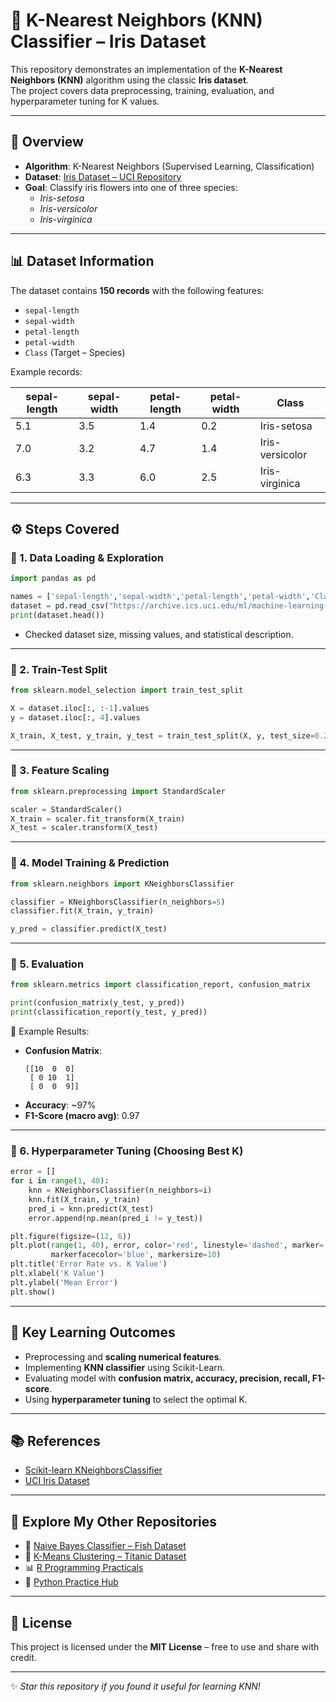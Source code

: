 # 🌸 K-Nearest Neighbors (KNN) Classifier – Iris Dataset

This repository demonstrates an implementation of the **K-Nearest Neighbors (KNN)** algorithm using the classic **Iris dataset**.  
The project covers data preprocessing, training, evaluation, and hyperparameter tuning for K values.

---

## 📌 Overview
- **Algorithm**: K-Nearest Neighbors (Supervised Learning, Classification)  
- **Dataset**: [Iris Dataset – UCI Repository](https://archive.ics.uci.edu/ml/machine-learning-databases/iris/iris.data)  
- **Goal**: Classify iris flowers into one of three species:
  - *Iris-setosa*  
  - *Iris-versicolor*  
  - *Iris-virginica*  

---

## 📊 Dataset Information
The dataset contains **150 records** with the following features:  
- `sepal-length`  
- `sepal-width`  
- `petal-length`  
- `petal-width`  
- `Class` (Target – Species)  

Example records:  

| sepal-length | sepal-width | petal-length | petal-width | Class           |
|--------------|-------------|--------------|-------------|-----------------|
| 5.1          | 3.5         | 1.4          | 0.2         | Iris-setosa     |
| 7.0          | 3.2         | 4.7          | 1.4         | Iris-versicolor |
| 6.3          | 3.3         | 6.0          | 2.5         | Iris-virginica  |

---

## ⚙️ Steps Covered

### 🔹 1. Data Loading & Exploration
```python
import pandas as pd

names = ['sepal-length','sepal-width','petal-length','petal-width','Class']
dataset = pd.read_csv("https://archive.ics.uci.edu/ml/machine-learning-databases/iris/iris.data", names=names)
print(dataset.head())
```
- Checked dataset size, missing values, and statistical description.  

---

### 🔹 2. Train-Test Split
```python
from sklearn.model_selection import train_test_split

X = dataset.iloc[:, :-1].values
y = dataset.iloc[:, 4].values

X_train, X_test, y_train, y_test = train_test_split(X, y, test_size=0.20)
```

---

### 🔹 3. Feature Scaling
```python
from sklearn.preprocessing import StandardScaler

scaler = StandardScaler()
X_train = scaler.fit_transform(X_train)
X_test = scaler.transform(X_test)
```

---

### 🔹 4. Model Training & Prediction
```python
from sklearn.neighbors import KNeighborsClassifier

classifier = KNeighborsClassifier(n_neighbors=5)
classifier.fit(X_train, y_train)

y_pred = classifier.predict(X_test)
```

---

### 🔹 5. Evaluation
```python
from sklearn.metrics import classification_report, confusion_matrix

print(confusion_matrix(y_test, y_pred))
print(classification_report(y_test, y_pred))
```
📌 Example Results:  
- **Confusion Matrix**:  
  ```
  [[10  0  0]
   [ 0 10  1]
   [ 0  0  9]]
  ```  
- **Accuracy**: ~97%  
- **F1-Score (macro avg)**: 0.97  

---

### 🔹 6. Hyperparameter Tuning (Choosing Best K)
```python
error = []
for i in range(1, 40):
    knn = KNeighborsClassifier(n_neighbors=i)
    knn.fit(X_train, y_train)
    pred_i = knn.predict(X_test)
    error.append(np.mean(pred_i != y_test))

plt.figure(figsize=(12, 6))
plt.plot(range(1, 40), error, color='red', linestyle='dashed', marker='o',
         markerfacecolor='blue', markersize=10)
plt.title('Error Rate vs. K Value')
plt.xlabel('K Value')
plt.ylabel('Mean Error')
plt.show()
```

---

## 🔑 Key Learning Outcomes
- Preprocessing and **scaling numerical features**.  
- Implementing **KNN classifier** using Scikit-Learn.  
- Evaluating model with **confusion matrix, accuracy, precision, recall, F1-score**.  
- Using **hyperparameter tuning** to select the optimal K.  

---

## 📚 References
- [Scikit-learn KNeighborsClassifier](https://scikit-learn.org/stable/modules/generated/sklearn.neighbors.KNeighborsClassifier.html)  
- [UCI Iris Dataset](https://archive.ics.uci.edu/ml/machine-learning-databases/iris/iris.data)  

---

## 🔗 Explore My Other Repositories
- 🤖 [Naive Bayes Classifier – Fish Dataset](https://github.com/KaustubhSN12/Naive-Bayes-Fish)  
- 🚀 [K-Means Clustering – Titanic Dataset](https://github.com/KaustubhSN12/KMeans-Clustering-Titanic)  
- 📊 [R Programming Practicals](https://github.com/KaustubhSN12/R-Practice)  
- 🐍 [Python Practice Hub](https://github.com/KaustubhSN12/Python-Practice-Hub)  

---

## 📜 License
This project is licensed under the **MIT License** – free to use and share with credit.  

---

✨ *Star this repository if you found it useful for learning KNN!*  
